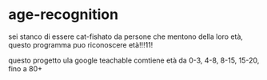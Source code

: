 # age-recognition
sei stanco di essere cat-fishato da persone che mentono della loro età, questo programma puo riconoscere età!!!11!

questo progetto ula google teachable
comtiene età da 0-3, 4-8, 8-15, 15-20, fino a 80+
